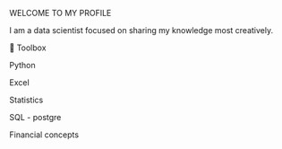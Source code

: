 WELCOME TO MY PROFILE

I am a data scientist focused on sharing my knowledge most creatively.

🧰 Toolbox

Python

Excel 

Statistics

SQL - postgre

Financial concepts
